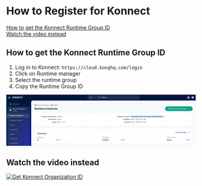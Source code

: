 # How to Register for Konnect

[How to get the Konnect Runtime Group ID](#How-to-get-the-Konnect-Runtime-Group-ID) \
[Watch the video instead](#Watch-the-video-instead)

## How to get the Konnect Runtime Group ID

1. Log in to Konnect: `https://cloud.konghq.com/login`
2. Click on Runtime manager
3. Select the runtime group
4. Copy the Runtime Group ID

![Copy Runtime Group ID](./images/konnect-rtg-id.png)

## Watch the video instead

[![Get Konnect Organization ID](./images/konnect.png)](https://youtu.be/3y0sSWLRPq4 "Get Konnect Runtime Group ID")
